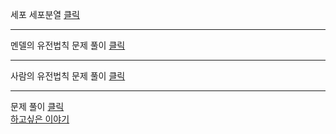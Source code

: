  


세포 세포분열 [클릭](https://youtu.be/ag-y_Ix0eHw)  
***
멘델의 유전법칙  문제 풀이 [클릭](https://youtu.be/LTPnFIMUVLA)  
***
사람의 유전법칙 문제 풀이 [클릭](https://youtu.be/ZZFAOmFUC1s)    
***  
문제 풀이 [클릭](https://youtu.be/gt6QWPhgipM)      
[하고싶은 이야기](http://padlet.com/dreamkii816/25)
